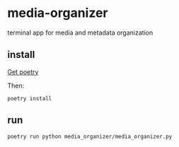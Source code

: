 # media-organizer

terminal app for media and metadata organization

## install

[Get poetry](https://python-poetry.org/docs/#installation)

Then:

```command
poetry install
```

## run

```command
poetry run python media_organizer/media_organizer.py
```
